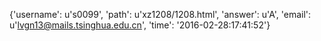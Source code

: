 {'username': u's0099', 'path': u'xz1208/1208.html', 'answer': u'A', 'email': u'lvgn13@mails.tsinghua.edu.cn', 'time': '2016-02-28:17:41:52'}
